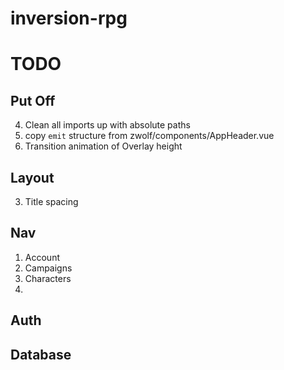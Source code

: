 # inversion-rpg
 
# TODO
## Put Off
4. Clean all imports up with absolute paths
7. copy `emit` structure from zwolf/components/AppHeader.vue
9. Transition animation of Overlay height
## Layout
3. Title spacing
## Nav
1. Account
2. Campaigns
3. Characters
4. 
## Auth
## Database
## 
